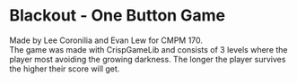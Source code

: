 <h1>Blackout - One Button Game</h1>

<p>Made by Lee Coronilia and Evan Lew for CMPM 170.<br>
The game was made with CrispGameLib and consists of 3 levels where the player most avoiding the growing darkness.
The longer the player survives the higher their score will get.</p>